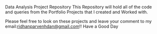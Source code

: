 Data Analysis Project Repository
This Repository will hold all of the code and queries from the Portfolio Projects that I created and Worked with.

Please feel free to look on these projects and leave your comment to my email:ridhanparvenhdan@gmail.com!!
Have a Good Day

